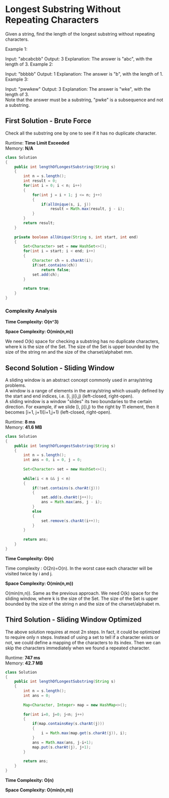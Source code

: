 # Longest Substring Without Repeating Characters

Given a string, find the length of the longest substring without repeating characters.

Example 1:

Input: "abcabcbb"
Output: 3 
Explanation: The answer is "abc", with the length of 3. 
Example 2:

Input: "bbbbb"
Output: 1
Explanation: The answer is "b", with the length of 1.
Example 3:

Input: "pwwkew"
Output: 3
Explanation: The answer is "wke", with the length of 3.   
             Note that the answer must be a substring, "pwke" is a subsequence and not a substring.


## First Solution - Brute Force

Check all the substring one by one to see if it has no duplicate character.

Runtime: **Time Limit Exceeded**  
Memory: **N/A**

```java
class Solution 
{
    public int lengthOfLongestSubstring(String s) 
    {
        int n = s.length();
        int result = 0;
        for(int i = 0; i < n; i++)
        {
            for(int j = i + 1; j <= n; j++)
            {
                if(allUnique(s, i, j))
                    result = Math.max(result, j - i);
            }
        }
        return result;
    }
    
    private boolean allUnique(String s, int start, int end)
    {
        Set<Character> set = new HashSet<>();
        for(int i = start; i < end; i++)
        {
            Character ch = s.charAt(i);
            if(set.contains(ch))
                return false;
            set.add(ch);
        }
        
        return true;
    }
}
```

### Complexity Analysis

**Time Complexity: O(n^3)** 

**Space Complexity: O(min(n,m))**

We need O(k) space for checking a substring has no duplicate characters, where k is the size of the Set. The size of the Set is upper bounded by the size of the string nn and the size of the charset/alphabet mm.


## Second Solution - Sliding Window

A sliding window is an abstract concept commonly used in array/string problems.   
A window is a range of elements in the array/string which usually defined by the start and end indices, i.e. [i, j)[i,j) (left-closed, right-open).   
A sliding window is a window "slides" its two boundaries to the certain direction. For example, if we slide [i, j)[i,j) to the right by 11 element, then it becomes [i+1, j+1)[i+1,j+1) (left-closed, right-open).

Runtime: **8 ms**  
Memory: **41.6 MB**

```java
class Solution 
{
    public int lengthOfLongestSubstring(String s) 
    {
        int n = s.length();
        int ans = 0, i = 0, j = 0;
        
        Set<Character> set = new HashSet<>();
        
        while(i < n && j < n)
        {
            if(!set.contains(s.charAt(j)))
            {
                set.add(s.charAt(j++));
                ans = Math.max(ans, j - i);
            }
            else
            {
                set.remove(s.charAt(i++));
            }
        }
        
        return ans; 
    }
}
```

**Time Complexity: O(n)** 

Time complexity : O(2n)=O(n). In the worst case each character will be visited twice by i and j.

**Space Complexity: O(min(n,m))**

O(min(m,n)). Same as the previous approach. We need O(k) space for the sliding window, where k is the size of the Set. The size of the Set is upper bounded by the size of the string n and the size of the charset/alphabet m.


## Third Solution - Sliding Window Optimized
The above solution requires at most 2n steps. In fact, it could be optimized to require only n steps. Instead of using a set to tell if a character exists or not, we could define a mapping of the characters to its index. Then we can skip the characters immediately when we found a repeated character.


Runtime: **747 ms**  
Memory: **42.7 MB**

```java
class Solution 
{
    public int lengthOfLongestSubstring(String s) 
    {
        int n = s.length();
        int ans = 0;
        
        Map<Character, Integer> map = new HashMap<>();
        
        for(int i=0, j=0; j<n; j++)
        {
            if(map.containsKey(s.charAt(j)))
            {
                i = Math.max(map.get(s.charAt(j)), i);
            }
            ans = Math.max(ans, j-i+1);
            map.put(s.charAt(j), j+1);
        }
        
        return ans;
    }
}
```

**Time Complexity: O(n)** 

**Space Complexity: O(min(n,m))**

